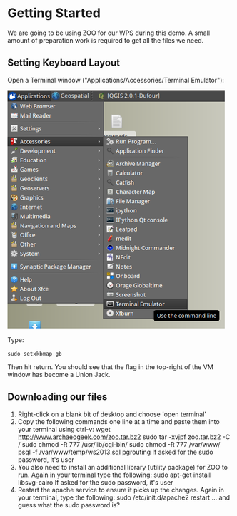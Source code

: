 # Getting Started

We are going to be using ZOO for our WPS during this demo. A small amount of preparation work is required to get all the files we need.

## Setting Keyboard Layout

Open a Terminal window ("Applications/Accessories/Terminal Emulator"):

![Terminal](../images/terminal.png)

Type:

    sudo setxkbmap gb

Then hit return. You should see that the flag in the top-right of the VM window has become a Union Jack.

## Downloading our files

1. Right-click on a blank bit of desktop and choose 'open terminal'
2. Copy the following commands one line at a time and paste them into your terminal using ctrl-v:
        wget http://www.archaeogeek.com/zoo.tar.bz2
        sudo tar -xvjpf zoo.tar.bz2 -C /
        sudo chmod -R 777 /usr/lib/cgi-bin/
        sudo chmod -R 777 /var/www/
        psql -f /var/www/temp/ws2013.sql pgrouting
If asked for the sudo password, it's user
3. You also need to install an additional library (utility package) for ZOO to run. Again in your terminal type the following:
        sudo apt-get install libsvg-cairo
If asked for the sudo password, it's user
4. Restart the apache service to ensure it picks up the changes. Again in your terminal, type the following:
        sudo /etc/init.d/apache2 restart
... and guess what the sudo password is?

